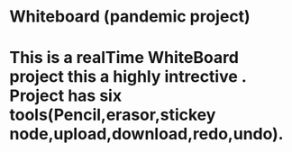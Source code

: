 <h1>Whiteboard (pandemic project) <h1>
This is a realTime WhiteBoard project this a highly intrective .
 Project has six tools(Pencil,erasor,stickey node,upload,download,redo,undo).
  
